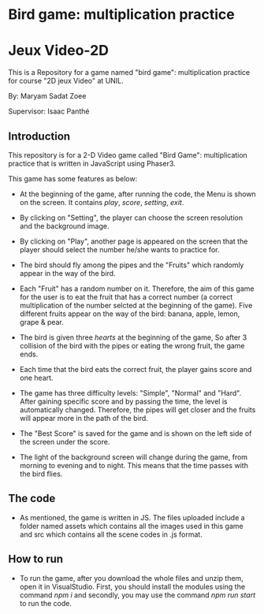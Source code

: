# Bird game: multiplication practice

# Jeux Video-2D

This is a Repository for a game named "bird game": multiplication practice for course "2D jeux Video" at UNIL.

By: Maryam Sadat Zoee

Supervisor: Isaac Panthé

## Introduction

This repository is for a 2-D Video game called "Bird Game": multiplication practice that is written in JavaScript using Phaser3. 

This game has some features as below:

* At the beginning of the game, after running the code, the Menu is shown on the screen. It contains *play*, *score*, *setting*, *exit*. 

* By clicking on "Setting", the player can choose the screen resolution and the background image. 

* By clicking on "Play", another page is appeared on the screen that the player should select the number he/she wants to practice for.

* The bird should fly among the pipes and the "Fruits" which randomly appear in the way of the bird.

* Each "Fruit" has a random number on it. Therefore, the aim of this game for the user is to eat the fruit that has a correct number (a correct multiplication of the number selcted at the beginning of the game). Five different fruits appear on the way of the bird: banana, apple, lemon, grape & pear. 

* The bird is given three *hearts* at the beginning of the game, So after 3 collision of the bird with the pipes or eating the wrong fruit, the game ends.

* Each time that the bird eats the correct fruit, the player gains score and one heart.

* The game has three difficulty levels: "Simple", "Normal" and "Hard". After gaining specific score and by passing the time, the level is automatically changed. Therefore, the pipes will get closer and the fruits will appear more in the path of the bird.

* The "Best Score" is saved for the game and is shown on the left side of the screen under the score.

* The light of the background screen will change during the game, from morning to evening and to night. This means that the time passes with the bird flies.


## The code

* As mentioned, the game is written in JS. The files uploaded include a folder named assets which contains all the images used in this game and src which contains all the scene codes in .js format.



## How to run

* To run the game, after you download the whole files and unzip them, open it in VisualStudio. First, you should install the modules using the command *npm i* and secondly, you may use the command *npm run start* to run the code. 
